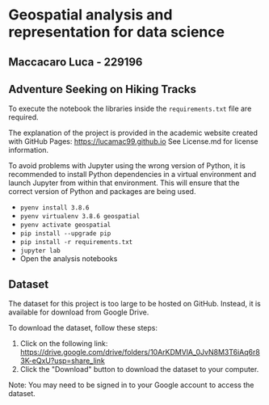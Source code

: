 # Geospatial analysis and representation for data science

## Maccacaro Luca - 229196

## Adventure Seeking on Hiking Tracks

To execute the notebook the libraries inside the `requirements.txt` file are required.

The explanation of the project is provided in the academic website created with GitHub Pages: https://lucamac99.github.io
See License.md for license information.

To avoid problems with Jupyter using the wrong version of Python, it is recommended to install Python dependencies in a virtual environment and launch Jupyter from within that environment. This will ensure that the correct version of Python and packages are being used.

- `pyenv install 3.8.6`
- `pyenv virtualenv 3.8.6 geospatial`
- `pyenv activate geospatial`
- `pip install --upgrade pip `
- `pip install -r requirements.txt`
- `jupyter lab`
- Open the analysis notebooks

## Dataset

The dataset for this project is too large to be hosted on GitHub. Instead, it is available for download from Google Drive.

To download the dataset, follow these steps:

1. Click on the following link: https://drive.google.com/drive/folders/10ArKDMVlA_0JvN8M3T6iAq6r83K-eQxU?usp=share_link
2. Click the "Download" button to download the dataset to your computer.

Note: You may need to be signed in to your Google account to access the dataset.